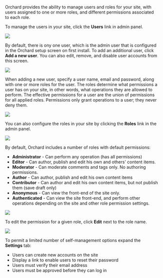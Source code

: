 Orchard provides the ability to manage users and roles for your site, with users assigned to one or more roles, and different permissions associated to each role.

To manage the users in your site, click the **Users** link in admin panel.

![](../Upload/screenshots/Users_select.png)

By default, there is ony one user, which is the admin user that is configured in the Orchard setup screen on first install. To add an additional user, click **Add a new user**. You can also edit, remove, and disable user accounts from this screen.

![](../Upload/screenshots_675/Users_manage.png)

When adding a new user, specify a user name, email and password, along with one or more roles for the user.  The roles determine what permissions a user has on your site, in other words, what operations they are allowed to perform.  The effective permissions for a user are the union of permissions for all applied roles.  Permissions only grant operations to a user; they never deny them.

![](../Upload/screenshots_85/add_user.png)

You can also configure the roles in your site by clicking the **Roles** link in the admin panel.

![](../Upload/screenshots/Users_roles.png)

By default, Orchard includes a number of roles with default permissions:

* **Administrator** - Can perform any operation (has all permissions)
* **Editor** - Can author, publish and edit his own and others' content items.
* **Moderator** - Can moderate comments and tags only.  No authoring permissions.
* **Author** - Can author, publish and edit his own content items
* **Contributor** - Can author and edit his own content items, but not publish them (save draft only)
* **Anonymous** - Can view the front-end of the site only.
* **Authenticated** - Can view the site front-end, and perform other operations depending on the site and other role permission settings.

![](../Upload/screenshots_675/Users_manageroles.png)

To edit the permission for a given role, click **Edit** next to the role name.

![](../Upload/screenshots_675/edit_role_admin.png)

To permit a limited number of self-management options expand the **Settings** tab:

* Users can create new accounts on the site
* Display a link to enable users to reset their password 
* Users must verify their email address 
* Users must be approved before they can log in 


